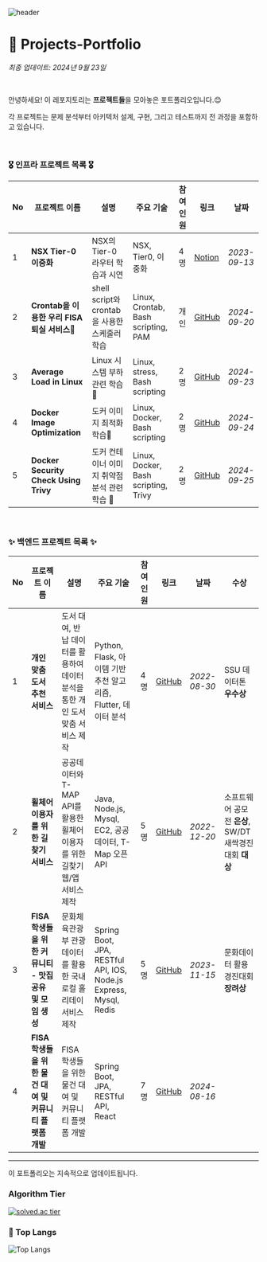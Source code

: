 ![header](https://capsule-render.vercel.app/api?type=waving&color=00ACEE&height=300&section=header&text=HyeonWooPark&fontSize=70&fontColor=FFFFFF&animation=fadeIn&fontAlignY=38&descAlignY=55&descAlign=80)


# 🤔 Projects-Portfolio

*최종 업데이트: 2024년 9월 23일*

<br>

안녕하세요! 이 레포지토리는 **프로젝트들**을 모아놓은 포트폴리오입니다.😊 <br>

각 프로젝트는 문제 분석부터 아키텍처 설계, 구현, 그리고 테스트까지 전 과정을 포함하고 있습니다. 

<br>

### 🎖️ 인프라 프로젝트 목록 🎖️

| No | 프로젝트 이름 | 설명 | 주요 기술 | 참여<br>  인원 | 링크 | 날짜 |
|----|---------------|------|------------|------------|------|-----|
| 1 | **NSX Tier-0 이중화** | NSX의 Tier-0 라우터 학습과 시연 | NSX, Tier0, 이중화 | 4명 | [Notion](https://www.notion.so/FISA-1-2a56edb233994f83a78e0eba881c5276?pvs=4) | *2023-09-13* |
| 2 | **Crontab을 이용한 우리 FISA 퇴실 서비스🎨** | shell script와 crontab을 사용한 스케줄러 학습 | Linux, Crontab, Bash scripting, PAM | 개인 | [GitHub](https://github.com/smartcow99/crontab/tree/main) | *2024-09-20* |
| 3 | **Average Load in Linux** | Linux 시스템 부하 관련 학습👀 | Linux, stress, Bash scripting  | 2명 | [GitHub](https://github.com/smartcow99/Average-Load-in-Linux) | *2024-09-23*  |
| 4 | **Docker Image Optimization** | 도커 이미지 최적화 학습👀 | Linux, Docker, Bash scripting  | 2명 | [GitHub](https://github.com/smartcow99/docker_image) | *2024-09-24*  |
| 5 | **Docker Security Check Using Trivy** | 도커 컨테이너 이미지 취약점 분석 관련 학습 👀 | Linux, Docker, Bash scripting, Trivy  | 2명 | [GitHub](https://github.com/smartcow99/docker-security-check-using-trivy) | *2024-09-25*  |


<br>

### ✨ 백엔드 프로젝트 목록 ✨

| No | 프로젝트 이름 | 설명 | 주요 기술 | 참여<br>  인원 | 링크 | 날짜 | 수상 |
|----|---------------|------|------------|------------|------|-----|------|
| 1 | **개인 맞춤 도서 추천 서비스** | 도서 대여, 반납 데이터를 활용하여 데이터 분석을 통한 개인 도서 맞춤 서비스 제작 | Python, Flask, 아이템 기반 추천 알고리즘, Flutter, 데이터 분석 | 4명 | [GitHub](https://github.com/smartcow99/IEEE) | *2022-08-30* | SSU 데이터톤 **우수상** |
| 2 | **휠체어 이용자를 위한 길 찾기 서비스** | 공공데이터와 T-MAP API를 활용한 휠체어 이용자를 위한 길찾기 웹/앱 서비스 제작   | Java, Node.js, Mysql, EC2, 공공데이터, T-Map 오픈 API | 5명 | [GitHub](https://github.com/smartcow99/wheel-safe) | *2022-12-20* | 소프트웨어 공모전 **은상**, SW/DT 새싹경진대회 **대상** |
| 3 | **FISA 학생들을 위한 커뮤니티 - 맛집 공유 및 모임 생성** | 문화체육관광부 관광 데이터를 활용한 국내 로컬 홀리데이 서비스 제작 | Spring Boot, JPA, RESTful API, IOS, Node.js Express, Mysql, Redis | 5명       | [GitHub](https://github.com/LocalHoliday/LocalHoliday-Server) | *2023-11-15* | 문화데이터 활용 경진대회 **장려상** |
| 4 | **FISA 학생들을 위한 물건 대여 및 커뮤니티 플랫폼 개발** | FISA 학생들을 위한 물건 대여 및 커뮤니티 플랫폼 개발 | Spring Boot, JPA, RESTful API, React  | 7명 | [GitHub](https://github.com/yuwankang/FISA-Land) | *2024-08-16* |  |


---

이 포트폴리오는 지속적으로 업데이트됩니다.

### Algorithm Tier
[![solved.ac tier](http://mazassumnida.wtf/api/v2/generate_badge?boj=smacow)](https://solved.ac/smacow)

### 🚌 Top Langs
![Top Langs](https://github-readme-stats.vercel.app/api/top-langs/?username=smartcow99&layout=donut)

